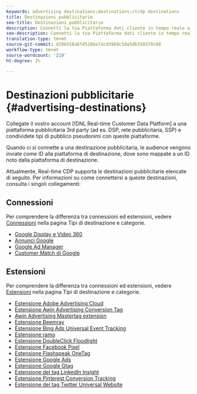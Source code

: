 ```yaml
---
keywords: advertising destinations;destinations;rtcdp destinations
title: Destinazioni pubblicitarie
seo-title: Destinazioni pubblicitarie
description: Connetti la tua Piattaforma dati cliente in tempo reale a una piattaforma pubblicitaria 3rd-party (ad es. DSP, rete pubblicitaria, SSP) e condividi tipi di pubblico pseudonimi con queste piattaforme.
seo-description: Connetti la tua Piattaforma dati cliente in tempo reale a una piattaforma pubblicitaria 3rd-party (ad es. DSP, rete pubblicitaria, SSP) e condividi tipi di pubblico pseudonimi con queste piattaforme.
translation-type: tm+mt
source-git-commit: d20b558a6f4518be74cd5969c50a5db310370c08
workflow-type: tm+mt
source-wordcount: '219'
ht-degree: 2%

---
```



# Destinazioni pubblicitarie {#advertising-destinations}

Collegate il vostro account [!DNL Real-time Customer Data Platform] a una piattaforma pubblicitaria 3rd party (ad es. DSP, rete pubblicitaria, SSP) e condividete tipi di pubblico pseudonimi con queste piattaforme.

Quando ci si connette a una destinazione pubblicitaria, le audience vengono inviate come ID alla piattaforma di destinazione, dove sono mappate a un ID noto dalla piattaforma di destinazione.

Attualmente, Real-time CDP supporta le destinazioni pubblicitarie elencate di seguito. Per informazioni su come connettersi a queste destinazioni, consulta i singoli collegamenti:

## Connessioni

Per comprendere la differenza tra connessioni ed estensioni, vedere [Connessioni](/help/rtcdp/destinations/destination-types.md#connections) nella pagina Tipi di destinazione e categorie.


* [Google Display e Video 360](/help/rtcdp/destinations/google-dv360-destination.md)
* [Annunci Google](/help/rtcdp/destinations/google-ads-destination.md)
* [Google Ad Manager](/help/rtcdp/destinations/google-ad-manager-destination.md)
* [Customer Match di Google](/help/rtcdp/destinations/google-customer-match-destination.md)


## Estensioni

Per comprendere la differenza tra connessioni ed estensioni, vedere [Estensioni](/help/rtcdp/destinations/destination-types.md#extensions) nella pagina Tipi di destinazione e categorie.

* [Estensione Adobe Advertising Cloud](/help/rtcdp/destinations/adobe-advertising-cloud-extension.md)
* [Estensione Awin Advertising Conversion Tag](/help/rtcdp/destinations/awin-conversiontag-extension.md)
* [Awin Advertising Mastertag extension](/help/rtcdp/destinations/awin-mastertag-extension.md)
* [Estensione Beemray](beemray-extension.md)
* [Estensione Bing Ads Universal Event Tracking](/help/rtcdp/destinations/bing-ads-extension.md)
* [Estensione ramo](/help/rtcdp/destinations/branch-extension.md)
* [Estensione DoubleClick Floodlight](/help/rtcdp/destinations/doubleclick-floodlight-extension.md)
* [Estensione Facebook Pixel](/help/rtcdp/destinations/facebook-pixel-extension.md)
* [Estensione Flashspeak OneTag](/help/rtcdp/destinations/flashtalking-extension.md)
* [Estensione Google Ads](/help/rtcdp/destinations/google-ads-extension.md)
* [Estensione Google Gtag](/help/rtcdp/destinations/gtag-advertising-extension.md)
* [Estensione del tag LinkedIn Insight](linkedin-extension.md)
* [Estensione Pinterest Conversion Tracking](pinterest-extension.md)
* [Estensione dei tag Twitter Universal Website](twitter-uwt-extension.md)